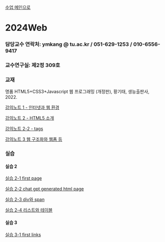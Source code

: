 [수업 메인으로](https://github.com/dknife/dknife.github.io/wiki/Lecture_Homepage)

# 2024Web

### 담당교수 연락처: ymkang @ tu.ac.kr / 051-629-1253 / 010-6556-9417

### 교수연구실: 제2정 309호

### 교재

명품 HTML5+CSS3+Javascript 웹 프로그래밍 (개정판), 황기태, 생능출판사, 2022.

[강의노트 1 - 인터넷과 웹 환경](https://github.com/dknife/2024Web/raw/main/LectureNotes/%EC%9B%B9%20%ED%94%84%EB%A1%9C%EA%B7%B8%EB%9E%98%EB%B0%8D%20%EA%B0%95%EC%9D%98%EB%85%B8%ED%8A%B8%201.pdf)

[강의노트 2 - HTML5 소개](https://github.com/dknife/2024Web/raw/main/LectureNotes/%EA%B0%95%EC%9D%98%EB%85%B8%ED%8A%B82_HTML%EA%B8%B0%EC%B4%88.pdf)

[강의노트 2-2 - tags](https://github.com/dknife/2024Web/raw/main/LectureNotes/%EA%B0%95%EC%9D%98%EB%85%B8%ED%8A%B82_2_Tags.pdf)

[강의노트 3 웹 구조화와 웹폼 등](https://github.com/dknife/2024Web/raw/main/LectureNotes/%EA%B0%95%EC%9D%98%EB%85%B8%ED%8A%B83_semantics.pdf)

### 실습

#### 실습 2 

[실습 2-1 first page](https://github.com/dknife/2024Web/blob/main/Codes/Lecture02/L2_01_firstPage.html)

[실습 2-2 chat gpt generated html page](https://github.com/dknife/2024Web/blob/main/Codes/Lecture02/L2_02_CHATGPT_page.html)

[실습 2-3 div와 span](https://github.com/dknife/2024Web/blob/main/Codes/Lecture02/L2_03_DivAndSpan.html)

[실습 2-4 리스트와 테이블](https://github.com/dknife/2024Web/blob/main/Codes/Lecture02/L2_04_list.html)


#### 실습 3

[실습 3-1 first links]()

